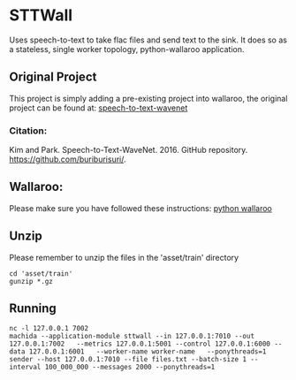 # STTWall
Uses speech-to-text to take flac files and send text to the sink. It does so as a stateless, single worker topology, python-wallaroo application.

## Original Project
This project is simply adding a pre-existing project into wallaroo,
the original project can be found at: [speech-to-text-wavenet](https://github.com/buriburisuri/speech-to-text-wavenet "speech-to-text-wavenet")

### Citation:
Kim and Park. Speech-to-Text-WaveNet. 2016. GitHub repository. https://github.com/buriburisuri/.

## Wallaroo:
Please make sure you have followed these instructions: [python wallaroo](https://github.com/Sendence/wallaroo/blob/master/book/python/intro.md)

## Unzip
Please remember to unzip the files in the 'asset/train' directory
```
cd 'asset/train'
gunzip *.gz
```

## Running
```
nc -l 127.0.0.1 7002
machida --application-module sttwall --in 127.0.0.1:7010 --out 127.0.0.1:7002   --metrics 127.0.0.1:5001 --control 127.0.0.1:6000 --data 127.0.0.1:6001   --worker-name worker-name   --ponythreads=1
sender --host 127.0.0.1:7010 --file files.txt --batch-size 1 --interval 100_000_000 --messages 2000 --ponythreads=1
```


